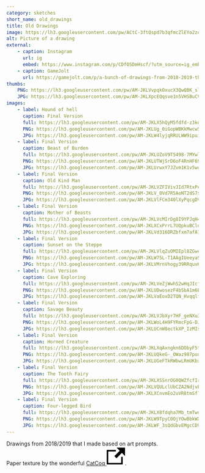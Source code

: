 ```yaml
---
category: sketches
short_name: old_drawings
title: Old Drawings
image: https://lh3.googleusercontent.com/pw/ACtC-3ftQspd7b3qfmcZlEYo2zqcDViv3rIAxDoMr6O4CuLvdCduARiGlo3DCi_crSySYDRt1n7n6yY_ef9LCaQw-zCmv11441LKhMtyhvPYBQwfHzVCNq39SpDDbZbxcM2X7ICZ9vWEl0UTIbEv6n4jD02e=w1200-h630-no?authuser=0
alt: Picture of a drawing
external:
    - caption: Instagram
      url: ig
      embed: https://www.instagram.com/p/CDfOSDmHscf/?utm_source=ig_embed&amp;utm_campaign=loading
    - caption: GameJolt
      url: https://gamejolt.com/p/a-bunch-of-drawings-from-2018-2019-that-i-may-or-may-not-repurpose-3av9cqf8
thumbs:
    PNG: https://lh3.googleusercontent.com/pw/AM-JKLVvpqkOxucX3QwQBK_sl-ANkk6Rjn2COvRz5-G1hB4hrpMfoKgksaw3915zSdFj7GAiiv5P2U5sbCeD4SYsHPJiM3ZkkkbPC1-jhbua8h4WTVJ_iNUamHR3DCa7chFLzcw_Ml20dtFhoIVRfvaO1I1y
    JPG: https://lh3.googleusercontent.com/pw/AM-JKLXpcEQqsve1n5VHSBuCVdQe0iWugyUfVbQNWYIOjWyFKDFJOcydYqBsXcLE7kBsJarmLO-S_kMblAxqApPBG0rnCL-8vlarx0zC9k-IyQo6ixFwx6BnXgTT3GbHHSuBLyjsiNN086F35iyVccyKwFoX
images:
    - label: Hound of hell
      caption: Final Version
      full: https://lh3.googleusercontent.com/pw/AM-JKLX5hQyM5fdfd-z3kqi-_4husBgTmK5czHy2Z49KwG4wW6LuiGTAjw6kL46X0_OB_Y18mBuflcF3WQRIsyoHpOW5nWkCHK_E4KpS1Fy4NoiP8m_ThmLgyAkH34IqZ4VZON3WYt_NIBre8xSbTGgyxjUi=w2400
      PNG: https://lh3.googleusercontent.com/pw/AM-JKLUg_0iGopWBKkMwcw5gPT2DP1EFJekvamCWKqCzJ-5goJcc_XJoE26XdnfBYQWMk2HvbEyazX7El8_OSWJ05-PxAArDjHjahy8Esr4Is4YPEAg_o-Um7iUHDKsYxXa8CUbCzApWimfSejY0SOzGJ-RJ
      JPG: https://lh3.googleusercontent.com/pw/AM-JKLW4lyjqRRULWW9ipuiR_vew-jbRIKv1Qv8iKB4oxvgEEHj7BKfG-MdLFYRFs-EWwaC0rfMrlAhEYJYLnViU6wYaM9QjgmlcuFvXQ1x4luooP9wSXfYNg-m7gecWeaNUP4zbn_JO0J-YcP6pN9lLx2jG
    - label: Final Version
      caption: Beast of Burden
      full: https://lh3.googleusercontent.com/pw/AM-JKLUZoV9T5498-7MYwl5WFJG5KBP3naae2ScYVx-mnfY06GymaVg2B_pcdtt1LztmCpWQ-64DQN3JXZFU5XjDobEbmKs4ZWsA3tVG9mCvj7fDVtOncEjR6RN3A3HQtJaWY0NPejBbTWg6WchA57yRwOCM=w2400
      PNG: https://lh3.googleusercontent.com/pw/AM-JKLUTWjSrD6oF4RnHF69BNEhc2Nr6BZXnNDwaAOyuEWOUUbtcWqLcD1rUybtzDpJFEY26ViI3hcAnuzd3PJBlFqwu7YdEPNpmLYmPlmUw13hk0fb872IpuPC42Ozw-CXcmOscYmv3M7Ce5Lz446w7_SdR
      JPG: https://lh3.googleusercontent.com/pw/AM-JKLUrwxY7JZvm1K1v5wqfyp0ixhVUFlnZhf0Rj3TMH8icxOiQSZ7tYLY3tKYyX1pWj-WzvJCSCghOzYa0ewjX_M8rgR2XEBHlfIjorf7U6IEicc_CwuMrwt0Y-nkPHyywiJJoTril-s_Q7OkP3XmPxlAu
    - label: Final Version
      caption: Old Kind Man
      full: https://lh3.googleusercontent.com/pw/AM-JKLVZFIVivJId7RtxPcqUL6JotMWx2igBpD4N6FfN3r_0oa3VFHPgusd5zxwpkZ4KuYQ2YzH5I2qljfwIUNfUFtESggNqH0wlBFbpOM93XpgbnZADdbxfde8LdZgFThwPDX_PY74e9MurExD1hdax0o8W=w2400
      PNG: https://lh3.googleusercontent.com/pw/AM-JKLV_0Vd7R5AoNT2dS7ssaC-YoOtmZOZzjPITgopgX6P3oTa9c7tgnL8YVs64uzvcnnFrzEcI66ZZFbU4YGXOE0AerAJEHREyfbbX3uCbFNxs83m1aTxc-HtcN4AO4mIw5M6y6YBAwJjYAOpTlWK5R7fe
      JPG: https://lh3.googleusercontent.com/pw/AM-JKLVlFCm340lXyPqcgDVQ9-ANoh8AElQOX67aAnmW7sR0yYhrTZnPJYDH_rVd_LJ3t4OhvL0Oq3MxjJDMi2kwI0WfAXDYk1pxS0V7XGPqLznYQfC93YqirWm9fie1qoAJdjgx9DZwYyqTmyg2wRf3yESi
    - label: Final Version
      caption: Mother of Beasts
      full: https://lh3.googleusercontent.com/pw/AM-JKLVcMIrDg8I9YPJqH4FB7So0VsAmOtuMPBZFp0dHq73W4S7P1H8GEDSezGo_2gfQncVwfi_3qZsWdLxfcqb9ro5ID5pEurDHtHXalj2Esl2-qExv6WbNZnU6PZ955x3f9_taxFXmW4Ogtv23QKBpdpTL=w2400
      PNG: https://lh3.googleusercontent.com/pw/AM-JKLXCxPrrL7UQpkuBCld6NJe07aCEzvgW7cgyHGR4a4e8ACKyG5alfAit3fOHLlgUeDuA1xURy8oNc6rRnM6diStKqO2kDIHTQNdbvvTV9fV9m5yvZ6A4GEyImIKs51A4Hs1wWM8exOxFM68N23vRPd2l
      JPG: https://lh3.googleusercontent.com/pw/AM-JKLVd316DRZbfxm7afA7A7zK_ME2oeylFWH32yG6jv3OtJqvpoVcW3v9eyl4QE7ZygHsRotueTqtQJ1imUMN5aYd_M6Y7RZyz3Ic5OCzEiQTpgmBJy0c2Etk5i6hsPyEWo557jKFdJ1ocrjww6qdR1zVL
    - label: Final Version
      caption: Sunset on the Steppe
      full: https://lh3.googleusercontent.com/pw/AM-JKLVlqZuOMIEpl8ZGweLC2njqJUY5UkPhIwkKudphi-q2_1Yrec959K528-oZvEMYKjVxQFhvpdVgWZgUL80sWukjhCPhZpTAm6HuJRETF1-j-kJCmKyfeNdwbGRMu6wioQPrFFswOZRDFTKDAHKd8nL3=w2400
      PNG: https://lh3.googleusercontent.com/pw/AM-JKLW75L-T1AAgIUeeya9LcGAmSWX13P5j_iQVr2Rgxghez6oy_HAYJAdaedyX67pU5ho2Za3fjW0VIt1Jc8kYYz4PxunetpniolNdaCTYtfYevBu203374hlIaOGm1FtDW6h1CvTLGer-eS5cs_lTQTUk
      JPG: https://lh3.googleusercontent.com/pw/AM-JKLVMrnVhogy39RRquvKW1NGHNedQTtdyIlq9hGqOEl5a92F82vBTmVKq4dK1a8FAKc7GfMt-gOHjwkDjM6_ucyvr64VcKOGVUHCBOla3BzZuUHwiAB3N8vw7xlhAU1BXiNjUprtpY-Dbdkz4MdwCMueT
    - label: Final Version
      caption: Cave Exploring
      full: https://lh3.googleusercontent.com/pw/AM-JKLVeZjWwhS2wHqJIcfz2EXI2dKDQXB9aA-U86x8WTKmSjZSGmnCXuqQI5-toHmbSJ11EynOJTB2-eYWko2SatBPNjKTzXGA7QWaSHbbJiojZTFnetg3FYeyjGCjZlmGWlMA-VXGw9jxgFCsOFhBnRjGl=w2400
      PNG: https://lh3.googleusercontent.com/pw/AM-JKLUDwosezF4bSbA1m6BeRFjMLY7HK2kIG7XUT2ivLa_R44XUPh9VJfvoRcL4d08ZH5Jl3YuuG16xkYolQ-aKjxXMXwLLcXJBp6To2o189zMe4BlUSSEb4dzeQvyg3HsKNROWn9qRLIEvKGOVeesnnWM2
      JPG: https://lh3.googleusercontent.com/pw/AM-JKLVaEoxD2TQN_Hvqqlf06Ezf3i9W4etuP-2ri1qBmZJ6UbSBe_AujX29B2GNzQ-c3xoAKwjHxj-oIgIib_hLKg5K-Q5T0dR0aCAiYnUBgFgU9AoTgaMaZZNSwb4kbziXRpLRShrILbZjHRN_shWhVT14
    - label: Final Version
      caption: Savage Beauty
      full: https://lh3.googleusercontent.com/pw/AM-JKLVJbXyr7HF_geNXu3BUQ_MR9pCBLq03w4qMbITJFWovGAz0RX5VrtABfel7qZnlyOhpPqBrPgUjxif4fnz0VzprqFmqjeo1HM8IlIgTOJetGkiyya_uilPhU0qd95QRMQURSx6yoVs77QgDpkv2Ri27=w2400
      PNG: https://lh3.googleusercontent.com/pw/AM-JKLWoL4H9FYRmcFpG-DJHKZtrIxsqtyiBdbLhscFXN5PpbD_RQA7t9bSDSFZ_GGVfd0tNAyJMC8FB5Qu9iBUKpSDt0clDJrJMbE5B_3BZNrdbZYfyR-wjivHAAL-9YnzzDrqgaQW2QCdmwfBe1iX7et3p
      JPG: https://lh3.googleusercontent.com/pw/AM-JKLUCnW8ectkXP_IzMIsuCpr5diSi4RfduBZ8agpLmV_5XKUv3N48mkXqDwUpD67VekXiIT8yeFzP_WBmmu41vlqSR0Y7N5-_kXVjfnQj3Sl2Mv3e8FBJ5-f3l9wnPHtlBC0dGVxctHzDMTW8BhZCJnAW
    - label: Final Version
      caption: Horned Creature
      full: https://lh3.googleusercontent.com/pw/AM-JKLXqAxngkn6DObyF5tfrEBkNzXd9_q3xTUen3Tlg1TV0NoICLcdJhPMd6-853u6hzsQY78Mu-d6cOyXcse1c9jwk0QMOH3QOngVKpruOFfRTrc4RGMA-YXU_3FHToxSlBcqSxj1oiBFecp383nZO3dWS=w2400
      PNG: https://lh3.googleusercontent.com/pw/AM-JKLUQkeG-_OWaz987puqz9RxxaNLtV9ZrDIsjHV5F46NtMF2cgf_YnS9QFHXfeOZmDV_VOt5OmMzvtrnNAxZLzFHaXRantWxaXtO3EzQNFn-gVA8g1rpxXn6Uy146ajQHUJES182Zt_xl9z_iNkbSOHE8
      JPG: https://lh3.googleusercontent.com/pw/AM-JKLUGeFTkRWbwLRmUKbxNNYyT1QoiENdTsGM9ndsGIQD3ZHPv1NN037uG9BDIYPFMxOY7VReuBVMMFyOwhVLIO-IstYaFIE85Rv1C2z3sReUtywkzr_UwP9va4OeAUSbnxutzbpGGzZufdGNfFytM7XyC
    - label: Final Version
      caption: The Tooth Fairy
      full: https://lh3.googleusercontent.com/pw/AM-JKLXSSnrOG0QWZfcfIr1GO-Nxe51EdVa8kX8OOCYMjqSMj0ExECOWtbsWs-T0U6h5MutmntdmliVnibk0foflXwM1Sq-XBgrJwWKhrfv6gJ9qctY1qf5BApvI3cQBqgqaQALFojohekZwwyCWCYjW6DPZ=w2400
      PNG: https://lh3.googleusercontent.com/pw/AM-JKLVQULclUbCZA2NdjvPy6LuwIiwYcgPd9aI_2h_mpbHM2xu9WbEjGyZPa5IMU0wlhPTh08uc0GTYUMYsbaUr3QPKGocG0A93_Smmaht6iv3pyFSEtrk0p2GbOejETv4w90x4RroSeGmlK1ntpX-i129t
      JPG: https://lh3.googleusercontent.com/pw/AM-JKLXCnvmEo2uVR8tmSflbs3RPpNJnr4ZL8ieafwcjwFQ3JSYFxSXyS_6z9KPi2LApzc4fQmtaFoBce-g71MxBozx7ha7l_aleF1a2CIEUoyfg2EieXxVmPGW0YlHcUeFyRkJ3NzWei46CI8Qu2iff_QR8
    - label: Final Version
      caption: Four-legged Bird
      full: https://lh3.googleusercontent.com/pw/AM-JKLX8fdqha7Mb_tmTwqU8xQTncMeMseNHY97qt5M-L4ssyr_pwCG4a1yNlVvN6vy0S-K_07FOGlgLeFo91uCf1ElJy-cYmz2WpFHyQkhOvjnJ4rM_zRe6FllB4Xy437S4JHBO_OkhcJbNUhexWvD9Hl4a=w2400
      PNG: https://lh3.googleusercontent.com/pw/AM-JKLW9TpyC0OjYOwBbkWXihjg0s9tTFhGwILThFOReXqplRecJTMv0NDFwXFEm-zC8KRYI5DjfpKOYHvo8Axz7BkVqvOTJ94S4yhzwVsXHPow0TEuaxtBTh2IFOba82PgsBWxqtcM_THQ7tHphkdImsI2N
      JPG: https://lh3.googleusercontent.com/pw/AM-JKLWF_3sQdGbvEMgcCD9NKBUWF904KEwyhSPKYuzkj2_qL5c7ZXVYrveiixxeiRxCikWhiSIAWa9IPJNlrBu6xmgZw6eoBLYnuJ_nszp8edzZMn1vAjfWgwq4qriviMF0Im_htXBukKXI8_6z-d7xHUXe
---
```


Drawings from 2018/2019 that I made based on art prompts.  
Paper texture by the wonderful [CatCoq <img src="/assets/images/icons/external.svg" alt="External Link" class="external-icon">](https://www.instagram.com/catcoq/).
